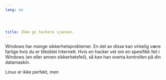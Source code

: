 ```yaml
---
lang: no




title: Ikke gi hackere sjansen.
---
```


Windows har <i>mange</i> sikkerhetsproblemer. En del av disse kan virkelig være farlige hvis du er tilkoblet Internett. Hvis en hacker vet om en spesifikk feil i Windows (en eller annen sikkerhetsfeil), så kan han overta kontrollen på din datamaskin.

Linux er ikke perfekt, men 




